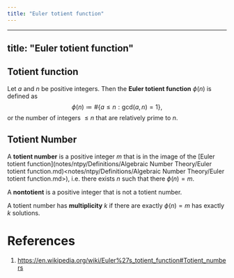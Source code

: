 ```yaml
---
title: "Euler totient function"
---
```


---
title: "Euler totient function"
---

## Totient function
Let $a$ and $n$ be positive integers. Then the **Euler totient function** $\phi(n)$ is defined as
$$
\phi(n)\coloneqq \# \{a\leq n: \text{gcd}(a,n)=1\},
$$
or the number of integers $\leq n$ that are relatively prime to $n$.

## Totient Number
A **totient number** is a positive integer $m$ that is in the image of the [Euler totient function](notes/ntpy/Definitions/Algebraic Number Theory/Euler totient function.md)<notes/ntpy/Definitions/Algebraic Number Theory/Euler totient function.md>), i.e. there exists $n$ such that there $\phi(n)=m$.

A **nontotient** is a positive integer that is not a totient number.

A totient number has **multiplicity** $k$ if there are exactly $\phi(n)=m$ has exactly $k$ solutions.

# References
1. https://en.wikipedia.org/wiki/Euler%27s_totient_function#Totient_numbers
